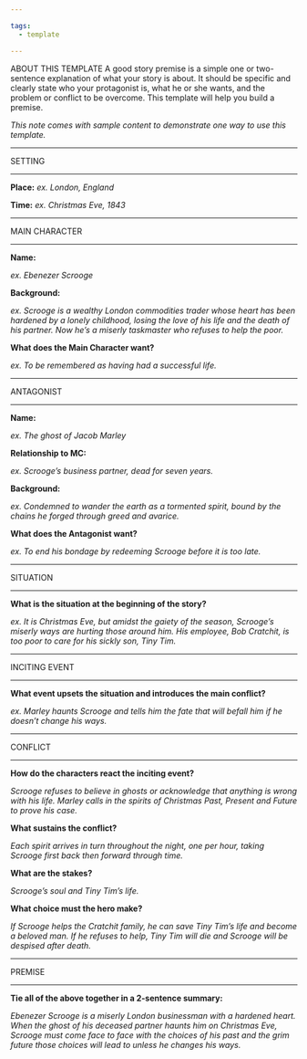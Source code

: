 ```yaml
---

tags: 
  - template

---
```

ABOUT THIS TEMPLATE
A good story premise is a simple one or two-sentence explanation of what your story is about. It should be specific and clearly state who your protagonist is, what he or she wants, and the problem or conflict to be overcome. This template will help you build a premise.

_This note comes with sample content to demonstrate one way to use this template._

* * *

SETTING

* * *

**Place:**
_ex. London, England_

**Time:**
_ex. Christmas Eve, 1843_

* * *

MAIN CHARACTER

* * *

**Name:**

_ex. Ebenezer Scrooge_

**Background:**

_ex. Scrooge is a wealthy London commodities trader whose heart has been hardened by a lonely childhood, losing the love of his life and the death of his partner. Now he’s a miserly taskmaster who refuses to help the poor._

**What does the Main Character want?**

_ex. To be remembered as having had a successful life._

* * *

ANTAGONIST

* * *

**Name:**

_ex. The ghost of Jacob Marley_

**Relationship to MC:**

_ex. Scrooge’s business partner, dead for seven years._

**Background:**

_ex. Condemned to wander the earth as a tormented spirit, bound by the chains he forged through greed and avarice._

**What does the Antagonist want?**

_ex. To end his bondage by redeeming Scrooge before it is too late._

* * *

SITUATION

* * *

**What is the situation at the beginning of the story?**

_ex. It is Christmas Eve, but amidst the gaiety of the season, Scrooge’s miserly ways are hurting those around him. His employee, Bob Cratchit, is too poor to care for his sickly son, Tiny Tim._

* * *

INCITING EVENT

* * *

**What event upsets the situation and introduces the main conflict?**

_ex. Marley haunts Scrooge and tells him the fate that will befall him if he doesn’t change his ways._

* * *

CONFLICT

* * *

**How do the characters react the inciting event?**

_Scrooge refuses to believe in ghosts or acknowledge that anything is wrong with his life. Marley calls in the spirits of Christmas Past, Present and Future to prove his case._

**What sustains the conflict?**

_Each spirit arrives in turn throughout the night, one per hour, taking Scrooge first back then forward through time._

**What are the stakes?**

_Scrooge’s soul and Tiny Tim’s life._

**What choice must the hero make?**

_If Scrooge helps the Cratchit family, he can save Tiny Tim’s life and become a beloved man. If he refuses to help, Tiny Tim will die and Scrooge will be despised after death._

* * *

PREMISE

* * *

**Tie all of the above together in a 2-sentence summary:**

_Ebenezer Scrooge is a miserly London businessman with a hardened heart. When the ghost of his deceased partner haunts him on Christmas Eve, Scrooge must come face to face with the choices of his past and the grim future those choices will lead to unless he changes his ways._
